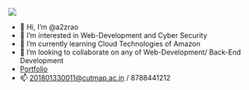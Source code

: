 [![](https://mermaid.ink/img/pako:eNpVUcFqwzAM_RXhc25jG-SWrmXtIKWQlF1yEbHauHPk4NjbQum_T52bjRqeEe896RnrrFqnSeXq5KJnmhoGOcEES1BO8JZYqI21sHVfSR6pDcYxrHRs8VolGqBqO-cs5PAgKBaLdQWztDbH7l9_FGzR44SMf5Y9m0_yowmTqM-Cl31dFrv7zHfnP-aGnbgdo73Z166nWdpwIM9jZwZYfQ_kDXFL4nkSvG7qZQXZ3Xh5ILIeQRJu0wprk5RulamefI9Gy2edr1yjQkeSqHIpNR0w2tCohi9ixRhcNXGr8uAjZSoOGgMtDR499io_oB2FJW2C82VawO8eLj_d7nnr?type=png)](https://mermaid.live/edit#pako:eNpVUcFqwzAM_RXhc25jG-SWrmXtIKWQlF1yEbHauHPk4NjbQum_T52bjRqeEe896RnrrFqnSeXq5KJnmhoGOcEES1BO8JZYqI21sHVfSR6pDcYxrHRs8VolGqBqO-cs5PAgKBaLdQWztDbH7l9_FGzR44SMf5Y9m0_yowmTqM-Cl31dFrv7zHfnP-aGnbgdo73Z166nWdpwIM9jZwZYfQ_kDXFL4nkSvG7qZQXZ3Xh5ILIeQRJu0wprk5RulamefI9Gy2edr1yjQkeSqHIpNR0w2tCohi9ixRhcNXGr8uAjZSoOGgMtDR499io_oB2FJW2C82VawO8eLj_d7nnr)
- 👋 Hi, I’m @a2zrao
- 👀 I’m interested in Web-Development and Cyber Security
- 🌱 I’m currently learning Cloud Technologies of Amazon
- 💞️ I’m looking to collaborate on any of Web-Development/ Back-End Development
- [Portfolio](https://uppadad4u.web.app/)
- 📫 201801330011@cutmap.ac.in / 8788441212

<!---
a2zrao/a2zrao is a ✨ special ✨ repository because its `README.md` (this file) appears on your GitHub profile.
You can click the Preview link to take a look at your changes.
--->
